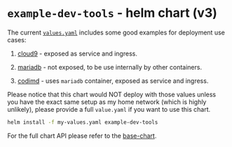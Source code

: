 # `example-dev-tools` - helm chart (v3)

The current [`values.yaml`](https://github.com/noygal/helm/tree/master/charts/example-dev-tools/values.yaml) includes some good examples for deployment use cases:

1. [cloud9](https://aws.amazon.com/cloud9/) - exposed as service and ingress.

2. [mariadb](https://mariadb.org/) - not exposed, to be use internally by other containers.

3. [codimd](https://github.com/hackmdio/codimd) - uses `mariadb` container, exposed as service and ingress.

Please notice that this chart would NOT deploy with those values unless you have the exact same setup as my home network (which is highly unlikely), please provide a full `value.yaml` if you want to use this chart.


```bash
helm install -f my-values.yaml example-dev-tools
```

For the full chart API please refer to the [base-chart](https://github.com/noygal/helm/tree/master/charts/base-chart).
